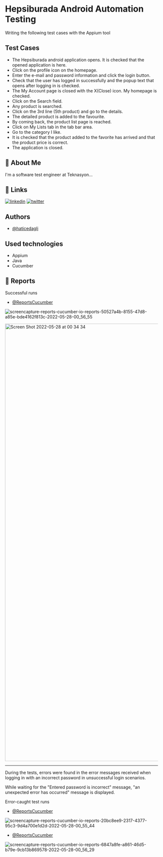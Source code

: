 
# Hepsiburada Android Automation Testing


Writing the following test cases with the Appium tool


## Test Cases



- The Hepsiburada android application opens. It is checked that the opened application is here.
- Click on the profile icon on the homepage.
- Enter the e-mail and password information and click the login button.
- Check that the user has logged in successfully and the popup text that opens after logging in is checked.
- The My Account page is closed with the X(Close) icon. My homepage is checked.
- Click on the Search field.
- Any product is searched.
- Click on the 3rd line (5th product) and go to the details.
- The detailed product is added to the favourite.
- By coming back, the product list page is reached.
- Click on My Lists tab in the tab bar area.
- Go to the category I like.
- It is checked that the product added to the favorite has arrived and that the product price is correct.
- The application is closed.


## 🚀 About Me
I'm a software test engineer at Teknasyon...


## 🔗 Links
[![linkedin](https://img.shields.io/badge/linkedin-0A66C2?style=for-the-badge&logo=linkedin&logoColor=white)](https://tr.linkedin.com/in/hatice-dagli)
[![twitter](https://img.shields.io/badge/twitter-1DA1F2?style=for-the-badge&logo=twitter&logoColor=white)](https://twitter.com/HaticeDaglidev)


## Authors

- [@haticedagli](https://www.github.com/haticedagli)


## Used technologies

- Appium
- Java
- Cucumber


## 🔗 Reports

Successful runs
- [@ReportsCucumber](https://reports.cucumber.io/reports/50527a4b-8155-47d8-a85e-bde4162f813c)

![screencapture-reports-cucumber-io-reports-50527a4b-8155-47d8-a85e-bde4162f813c-2022-05-28-00_56_55](https://user-images.githubusercontent.com/62377943/170794319-6e9fa33b-a513-4d8c-8aec-3cf6a9626986.png)

<img width="1440" alt="Screen Shot 2022-05-28 at 00 34 34" src="https://user-images.githubusercontent.com/62377943/170792091-6097191d-9ec5-4478-b617-89119c10333d.png">

-------------

During the tests, errors were found in the error messages received when logging in with an incorrect password in unsuccessful login scenarios.

While waiting for the "Entered password is incorrect" message, "an unexpected error has occurred" message is displayed.

Error-caught test runs
- [@ReportsCucumber](https://reports.cucumber.io/reports/20bc8ee9-2317-4377-95c3-9d4a700e1d2d)

![screencapture-reports-cucumber-io-reports-20bc8ee9-2317-4377-95c3-9d4a700e1d2d-2022-05-28-00_55_44](https://user-images.githubusercontent.com/62377943/170794156-47264b61-769b-469c-82f7-7dc5cbd0d56d.png)

- [@ReportsCucumber](https://reports.cucumber.io/reports/6847a8fe-a861-46d5-b79e-9cb13b869578)

![screencapture-reports-cucumber-io-reports-6847a8fe-a861-46d5-b79e-9cb13b869578-2022-05-28-00_56_29](https://user-images.githubusercontent.com/62377943/170794283-223c6cf2-747c-4259-89dd-09691541d23a.png)
